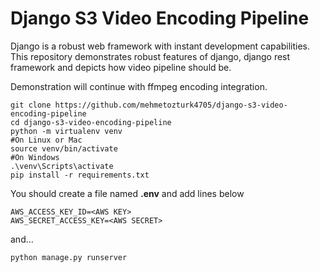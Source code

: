 # Django S3 Video Encoding Pipeline
Django is a robust web framework with instant development capabilities. This repository demonstrates robust features of django, django rest framework and depicts how video pipeline should be.

Demonstration will continue with ffmpeg encoding integration.

    git clone https://github.com/mehmetozturk4705/django-s3-video-encoding-pipeline
    cd django-s3-video-encoding-pipeline
    python -m virtualenv venv
    #On Linux or Mac
    source venv/bin/activate
    #On Windows
    .\venv\Scripts\activate
    pip install -r requirements.txt
    
You should create a file named **.env** and add lines below

    AWS_ACCESS_KEY_ID=<AWS KEY>
    AWS_SECRET_ACCESS_KEY=<AWS SECRET>
    
and...
    
    python manage.py runserver